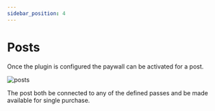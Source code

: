 ```yaml
---
sidebar_position: 4
---
```


# Posts

Once the plugin is configured the paywall can be activated for a post.

![posts](/img/wordpress/wp-post.png)

The post both be connected to any of the defined passes and be made available for single purchase.
